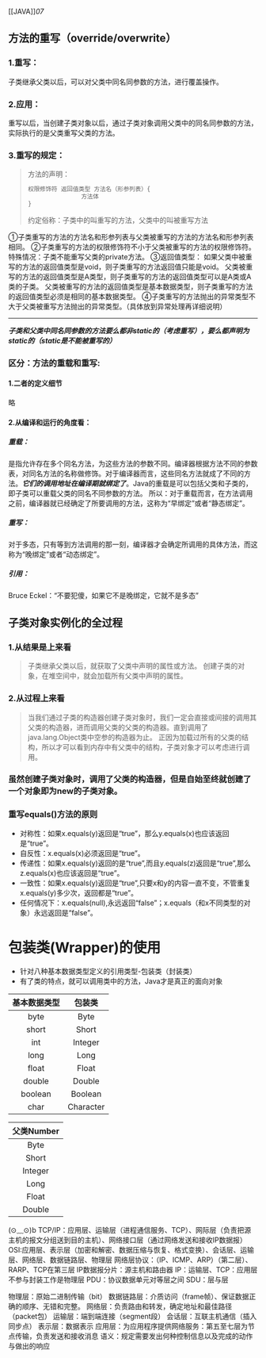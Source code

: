 
[[JAVA]]_07_
## 方法的重写（override/overwrite）
### 1.重写：
子类继承父类以后，可以对父类中同名同参数的方法，进行覆盖操作。
### 2.应用：
重写以后，当创建子类对象以后，通过子类对象调用父类中的同名同参数的方法，实际执行的是父类重写父类的方法。
### 3.重写的规定：
>方法的声明：
>```java
>权限修饰符 返回值类型 方法名（形参列表）{
 >                方法体
>}
>```
>约定俗称：子类中的叫重写的方法，父类中的叫被重写方法

①子类重写的方法的方法名和形参列表与父类被重写的方法的方法名和形参列表相同。
②子类重写的方法的权限修饰符不小于父类被重写的方法的权限修饰符。特殊情况：子类不能重写父类的private方法。
③返回值类型：
如果父类中被重写的方法的返回值类型是void，则子类重写的方法返回值只能是void。
父类被重写的方法的返回值类型是A类型，则子类重写的方法的返回值类型可以是A类或A类的子类。
父类被重写的方法的返回值类型是基本数据类型，则子类重写的方法的返回值类型必须是相同的基本数据类型。
④子类重写的方法抛出的异常类型不大于父类被重写方法抛出的异常类型。（具体放到异常处理再详细说明）
**********
 ***子类和父类中同名同参数的方法要么都非static的（考虑重写），要么都声明为static的（static是不能被重写的）***
 ### 区分：方法的重载和重写:
 #### 1.二者的定义细节
 略
 #### 2.从编译和运行的角度看：
 ##### 重载：
 是指允许存在多个同名方法，为这些方法的参数不同。编译器根据方法不同的参数表，对同名方法的名称做修饰。对于编译器而言，这些同名方法就成了不同的方法。***它们的调用地址在编译期就绑定了***。Java的重载是可以包括父类和子类的，即子类可以重载父类的同名不同参数的方法。
 所以：对于重载而言，在方法调用之前，编译器就已经确定了所要调用的方法，这称为“早绑定”或者“静态绑定”。
 ##### 重写：
 对于多态，只有等到方法调用的那一刻，编译器才会确定所调用的具体方法，而这称为“晚绑定”或者“动态绑定”。
 
##### 引用：
Bruce Eckel：“不要犯傻，如果它不是晚绑定，它就不是多态”
 ## 子类对象实例化的全过程
 ### 1.从结果是上来看
 >子类继承父类以后，就获取了父类中声明的属性或方法。
 >创建子类的对象，在堆空间中，就会加载所有父类中声明的属性。
### 2.从过程上来看
>当我们通过子类的构造器创建子类对象时，我们一定会直接或间接的调用其父类的构造器，进而调用父类的父类的构造器。直到调用了java.lang.Object类中空参的构造器为止。
>正因为加载过所有的父类的结构，所以才可以看到内存中有父类中的结构，子类对象才可以考虑进行调用。
### 虽然创建子类对象时，调用了父类的构造器，但是自始至终就创建了一个对象即为new的子类对象。

### 重写equals()方法的原则
* 对称性：如果x.equals(y)返回是“true”，那么y.equals(x)也应该返回是“true”。
* 自反性：x.equals(x)必须返回是“true”。
* 传递性：如果x.equals(y)返回的是“true”,而且y.equals(z)返回是“true”,那么z.equals(x)也应该返回是“true”。
* 一致性：如果x.equals(y)返回是“true”,只要x和y的内容一直不变，不管重复x.equals(y)多少次，返回都是“true”。
* 任何情况下：x.equals(null),永远返回“false”；x.equals（和x不同类型的对象）永远返回是“false”。

# 包装类(Wrapper)的使用
* 针对八种基本数据类型定义的引用类型-包装类（封装类）
* 有了类的特点，就可以调用类中的方法，Java才是真正的面向对象
 
|基本数据类型  |包装类    |
|:----------:|:-------:|
|byte        |Byte     |
|short       |Short    |
|int         |Integer  | 
|long        |Long     |
|float       |Float    |
|double      |Double   |
|boolean     |Boolean  |
|char        |Character|

| 父类Number  |
|:---:|
|Byte|
|Short|
|Integer|
|Long|
|Float|
|Double|


(⊙﹏⊙)b
TCP/IP：应用层、运输层（进程通信服务、TCP）、网际层（负责把源主机的报文分组送到目的主机）、网络接口层（通过网络发送和接收IP数据报）
OSI:应用层、表示层（加密和解密、数据压缩与恢复、格式变换）、会话层、运输层、网络层、数据链路层、物理层
网络层协议：（IP、ICMP、ARP）（第二层）、RARP、TCP在第三层
IP数据报分片：源主机和路由器
IP：运输层、TCP：应用层
不参与封装工作是物理层
PDU：协议数据单元对等层之间
SDU：层与层

物理层：原始二进制传输（bit）
数据链路层：介质访问（frame帧）、保证数据正确的顺序、无错和完整。
网络层：负责路由和转发，确定地址和最佳路径（packet包）
运输层：端到端连接（segment段）
会话层：互联主机通信（插入同步点）
表示层：数据表示
应用层：为应用程序提供网络服务：第五至七层为节点传输，负责发送和接收消息
语义：规定需要发出何种控制信息以及完成的动作与做出的响应